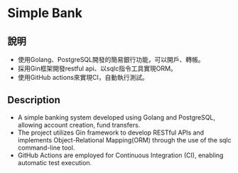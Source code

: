 # Simple Bank

## 說明
- 使用Golang、PostgreSQL開發的簡易銀行功能，可以開戶、轉帳。
- 採用Gin框架開發restful api、以sqlc指令工具實現ORM。
- 使用GitHub actions來實現CI，自動執行測試。

## Description
- A simple banking system developed using Golang and PostgreSQL, allowing account creation, fund transfers.
- The project utilizes Gin framework to develop RESTful APIs and implements Object-Relational Mapping(ORM) through the use of the sqlc command-line tool.
- GitHub Actions are employed for Continuous Integration (CI), enabling automatic test execution.